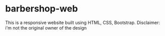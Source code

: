# barbershop-web
This is a responsive website built using HTML, CSS, Bootstrap.   Disclaimer: i'm not the original owner of the design

